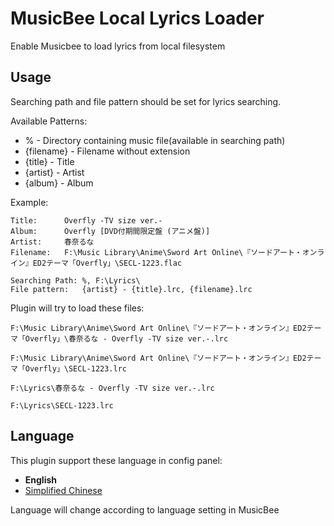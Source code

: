 # MusicBee Local Lyrics Loader
Enable Musicbee to load lyrics from local filesystem

## Usage

Searching path and file pattern should be set for lyrics searching.

Available Patterns:

* % - Directory containing music file(available in searching path)
* {filename} - Filename without extension
* {title} - Title
* {artist} - Artist
* {album} - Album

Example:

    Title:      Overfly -TV size ver.-
    Album:      Overfly [DVD付期間限定盤 (アニメ盤)] 
    Artist:     春奈るな
    Filename:   F:\Music Library\Anime\Sword Art Online\『ソードアート・オンライン』ED2テーマ「Overfly」\SECL-1223.flac

    Searching Path: %, F:\Lyrics\
    File pattern:   {artist} - {title}.lrc, {filename}.lrc

Plugin will try to load these files:

    F:\Music Library\Anime\Sword Art Online\『ソードアート・オンライン』ED2テーマ「Overfly」\春奈るな - Overfly -TV size ver.-.lrc

    F:\Music Library\Anime\Sword Art Online\『ソードアート・オンライン』ED2テーマ「Overfly」\SECL-1223.lrc

    F:\Lyrics\春奈るな - Overfly -TV size ver.-.lrc

    F:\Lyrics\SECL-1223.lrc

## Language

This plugin support these language in config panel:

* **English**
* [Simplified Chinese](./README.zh-Hans.md)

Language will change according to language setting in MusicBee




    
    
